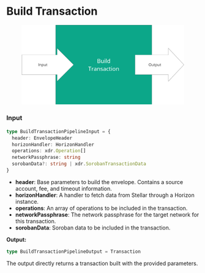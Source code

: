 # Build Transaction

<figure><img src="../../../.gitbook/assets/image (2).png" alt="" width="563"><figcaption></figcaption></figure>



### Input

```typescript
type BuildTransactionPipelineInput = {
  header: EnvelopeHeader
  horizonHandler: HorizonHandler
  operations: xdr.Operation[]
  networkPassphrase: string
  sorobanData?: string | xdr.SorobanTransactionData
}
```

* **header**: Base parameters to build the envelope. Contains a source account, fee, and timeout information.
* **horizonHandler**: A handler to fetch data from Stellar through a Horizon instance.
* **operations**:  An array of operations to be included in the transaction.
* **networkPassphrase**: The network passphrase for the target network for this transaction.
* **sorobanData**:  Soroban data to be included in the transaction.&#x20;

**Output:**

```typescript
type BuildTransactionPipelineOutput = Transaction
```

The output directly returns a transaction built with the provided parameters.



